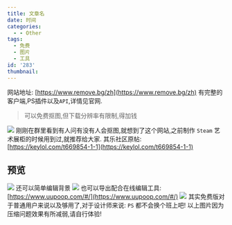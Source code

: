 ```yaml
---
title: 文章名
date: 时间
categories:
  - - Other
tags:
  - 免费
  - 图片
  - 工具
id: '283'
thumbnail:
---
```



网站地址: [https://www.remove.bg/zh](https://www.remove.bg/zh) 有完整的客户端,PS插件以及`API`,详情见官网.

> 可以免费抠图,但下载分辨率有限制,得加钱

![](https://cdn.uzz5.com/imgs/2021/03/11/sapUh89J.webp) 刚刚在群里看到有人问有没有人会抠图,就想到了这个网站,之前制作 `Steam` 艺术展柜的时候用到过,就推荐给大家. 其乐社区原帖: [https://keylol.com/t669854-1-1](https://keylol.com/t669854-1-1)

## 预览

![](https://cdn.uzz5.com/imgs/2021/03/11/571hfodh.webp) 还可以简单编辑背景 ![](https://cdn.uzz5.com/imgs/2021/03/11/elfhHTDP.webp) 也可以导出配合在线编辑工具: [https://www.uupoop.com/#/](https://www.uupoop.com/#/) ![](https://cdn.uzz5.com/imgs/2021/03/11/HOuSkkiu.webp) 其实免费版对于普通用户来说以及够用了,对于设计师来说: `PS` 都不会换个班上吧! 以上图片因为压缩问题效果有所减弱,请自行体验!